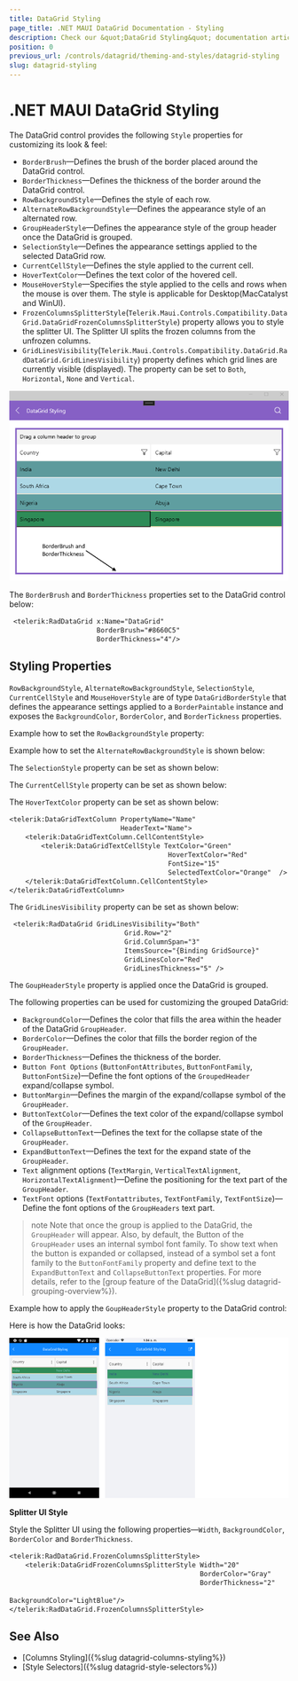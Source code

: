 ```yaml
---
title: DataGrid Styling
page_title: .NET MAUI DataGrid Documentation - Styling
description: Check our &quot;DataGrid Styling&quot; documentation article for Telerik DataGrid for .NET MAUI control.
position: 0
previous_url: /controls/datagrid/theming-and-styles/datagrid-styling
slug: datagrid-styling
---
```


# .NET MAUI DataGrid Styling

The DataGrid control provides the following `Style` properties for customizing its look & feel:

* `BorderBrush`&mdash;Defines the brush of the border placed around the DataGrid control.
* `BorderThickness`&mdash;Defines the thickness of the border around the DataGrid control.
* `RowBackgroundStyle`&mdash;Defines the style of each row.
* `AlternateRowBackgroundStyle`&mdash;Defines the appearance style of an alternated row.
* `GroupHeaderStyle`&mdash;Defines the appearance style of the group header once the DataGrid is grouped.
* `SelectionStyle`&mdash;Defines the appearance settings applied to the selected DataGrid row.
* `CurrentCellStyle`&mdash;Defines the style applied to the current cell.
* `HoverTextColor`&mdash;Defines the text color of the hovered cell.
* `MouseHoverStyle`&mdash;Specifies the style applied to the cells and rows when the mouse is over them. The style is applicable for Desktop(MacCatalyst and WinUI).
* `FrozenColumnsSplitterStyle`(`Telerik.Maui.Controls.Compatibility.DataGrid.DataGridFrozenColumnsSplitterStyle`) property allows you to style the splitter UI. The Splitter UI splits the frozen columns from the unfrozen columns.
* `GridLinesVisibility`(`Telerik.Maui.Controls.Compatibility.DataGrid.RadDataGrid.GridLinesVisibility`) property defines which grid lines are currently visible (displayed). The property can be set to `Both`, `Horizontal`, `None` and `Vertical`.

![DataGrid Styling](../images/datagrid-borderBrush.png)

The `BorderBrush` and `BorderThickness` properties set to the DataGrid control below:
```XAML
 <telerik:RadDataGrid x:Name="DataGrid" 
                      BorderBrush="#8660C5" 
                      BorderThickness="4"/>
```

## Styling Properties

`RowBackgroundStyle`, `AlternateRowBackgroundStyle`, `SelectionStyle`, `CurrentCellStyle` and `MouseHoverStyle` are of type `DataGridBorderStyle` that defines the appearance settings applied to a `BorderPaintable` instance and exposes the `BackgroundColor`, `BorderColor`, and `BorderTickness` properties.

Example how to set the `RowBackgroundStyle` property:

<snippet id='datagrid-styling-rowbackgroundstyle'/>

Example how to set the `AlternateRowBackgroundStyle` is shown below:

<snippet id='datagrid-styling-alternaterowbackgroundstyle'/>

The `SelectionStyle` property can be set as shown below:

<snippet id='datagrid-styling-selectionstyle'/>

The `CurrentCellStyle` property can be set as shown below:

<snippet id='datagrid-keyboard-navigation-style' />

The `HoverTextColor` property can be set as shown below:

```XAML
<telerik:DataGridTextColumn PropertyName="Name" 
                            HeaderText="Name">
    <telerik:DataGridTextColumn.CellContentStyle>
        <telerik:DataGridTextCellStyle TextColor="Green" 
                                        HoverTextColor="Red"
                                        FontSize="15" 
                                        SelectedTextColor="Orange"  />   
    </telerik:DataGridTextColumn.CellContentStyle>
</telerik:DataGridTextColumn>
```

The `GridLinesVisibility` property can be set as shown below:

```XAML
 <telerik:RadDataGrid GridLinesVisibility="Both"
                             Grid.Row="2"
                             Grid.ColumnSpan="3" 
                             ItemsSource="{Binding GridSource}" 
                             GridLinesColor="Red" 
                             GridLinesThickness="5" />
```


The `GoupHeaderStyle` property is applied once the DataGrid is grouped.

The following properties can be used for customizing the grouped DataGrid:

* `BackgroundColor`&mdash;Defines the color that fills the area within the header of the DataGrid `GroupHeader`.
* `BorderColor`&mdash;Defines the color that fills the border region of the `GroupHeader`.
* `BorderThickness`&mdash;Defines the thickness of the border.
* `Button Font Options` (`ButtonFontAttributes`, `ButtonFontFamily`, `ButtonFontSize`)&mdash;Define the font options of the `GroupedHeader` expand/collapse symbol.
* `ButtonMargin`&mdash;Defines the margin of the expand/collapse symbol of the `GroupHeader`.
* `ButtonTextColor`&mdash;Defines the text color of the expand/collapse symbol of the `GroupHeader`.
* `CollapseButtonText`&mdash;Defines the text for the collapse state of the `GroupHeader`.
* `ExpandButtonText`&mdash;Defines the text for the expand state of the `GroupHeader`.
* `Text` alignment options (`TextMargin`, `VerticalTextAlignment`, `HorizontalTextAlignment`)&mdash;Define the positioning for the text part of the `GroupHeader`.
* `TextFont` options (`TextFontattributes`, `TextFontFamily`, `TextFontSize`)&mdash;Define the font options of the `GroupHeaders` text part.

>note Note that once the group is applied to the DataGrid, the `GroupHeader` will appear. Also, by default, the Button of the `GroupHeader` uses an internal symbol font family. To show text when the button is expanded or collapsed, instead of a symbol set a font family to the `ButtonFontFamily` property and define text to the `ExpandButtonText` and `CollapseButtonText` properties. For more details, refer to the [group feature of the DataGrid]({%slug datagrid-grouping-overview%}).

Example how to apply the `GoupHeaderStyle` property to the DataGrid control:

<snippet id='datagrid-styling-groupheaderstyle'/>

Here is how the DataGrid looks:

![DataGrid Styling](../images/datagrid-styling.png)

**Splitter UI Style**

Style the Splitter UI using the following properties&mdash;`Width`, `BackgroundColor`, `BorderColor` and `BorderThickness`.

```XAML
<telerik:RadDataGrid.FrozenColumnsSplitterStyle>
    <telerik:DataGridFrozenColumnsSplitterStyle Width="20"
                                                BorderColor="Gray"
                                                BorderThickness="2"
                                                BackgroundColor="LightBlue"/>
</telerik:RadDataGrid.FrozenColumnsSplitterStyle>
```

## See Also

- [Columns Styling]({%slug datagrid-columns-styling%})
- [Style Selectors]({%slug datagrid-style-selectors%})
